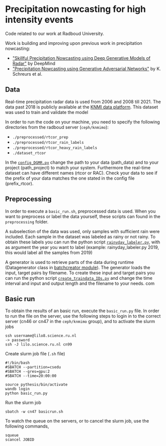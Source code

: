 # Precipitation nowcasting for high intensity events

Code related to our work at Radboud University. 

Work is building and improving upon previous work in precipitation nowcasting:
- ["Skillful Precipitation Nowcasting using Deep Generative Models of Radar"](https://github.com/deepmind/deepmind-research/tree/master/nowcasting) by DeepMind
- ["Precipitation Nowcasting using Generative Adversarial Networks"](https://github.com/KoertS/precipitation-nowcasting-using-GANs) by K. Schreurs et al.

## Data 
Real-time precipitation radar data is used from 2006 and 2008 till 2021. The data past 2018 is publicly available at the [KNMI data platform](https://api.dataplatform.knmi.nl/open-data/v1/datasets/nl_rdr_data_rtcor_5m_tar/versions/1.0/files). This dataset was used to train and validate the model

In order to run the code on your machine, you need to specify the following directories from the radboud server (`ceph/knmimo`):
- `./preprocessed/rtcor_prep`
- `./preprocessed/rtcor_rain_labels`
- `./preprocessed/rtcor_heavy_rain_labels`
- `./dataset_rtcor`

In the [`config_DGMR.py`](https://github.com/charlottecvn/sprecipitation-nowcasting-GANs-RU/blob/main/config_GAN.py) change the path to your data (path_data) and to your project (path_project) to match your system. Furthermore the real-time dataset can have different names (rtcor or RAC). Check your data to see if the prefix of your data matches the one stated in the config file (prefix_rtcor).

## Preprocessing 
In order to execute a `basic_run.sh`, preprocessed data is used. When you want to preprocess or label the data yourself, these scripts can found in the `preprocessing` folder.

A subselection of the data was used, only samples with sufficient rain were included. Each sample in the dataset was labeled as rainy or not rainy.
To obtain these labels you can run the python script [`rainyday_labeler.py`](https://github.com/charlottecvn/precipitation-nowcasting-GANs-RU/blob/main/preprocessing/rainyday_labeler.py), with as argument the year you want to label (example: rainyday_labeler.py 2019, this would label all the samples from 2019)

A generator is used to retrieve parts of the data during runtime (Datagenerator class in [batchcreator module](https://github.com/charlottecvn/precipitation-nowcasting-GANs-RU/blob/main/batchcreator_GAN.py)). The generator loads the input, target pairs by filename. To create these input and target pairs you can run the python script [`create_traindata_IDs.py`](https://github./charlottecvn/precipitation-nowcasting-GANs-RU/blob/main/preprocessing/create_traindata_IDs.py) and change the time interval and input and output length and the filename to your needs.
com

## Basic run 
To obtain the results of an basic run, execute the `basic_run.py` file. In order to run the file on the server, use the following steps to login in to the correct server (cn46 or cn47 in the `ceph/knmimo` group), and to activate the slurm jobs 
```
ssh username@lilo8.science.ru.nl
-> password
ssh -J lilo.science.ru.nl cn99 
```
Create slurm job file (`.sh` file)
```
#!/bin/bash
#SBATCH --partition=csedu
#SBATCH --gres=gpu:2
#SBATCH --time=20:00:00

source pythesis/bin/activate
wandb login 
python basic_run.py
```
Run the slurm job 
```
sbatch -w cn47 basicrun.sh 
```
To watch the queue on the servers, or to cancel the slurm job, use the following commands,
```
squeue 
scancel JOBID
```
